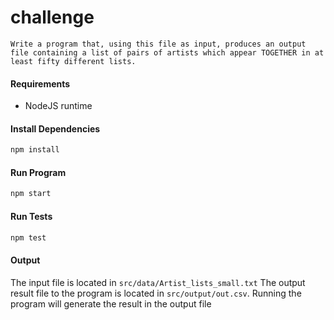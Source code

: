 challenge
========

```
Write a program that, using this file as input, produces an output file containing a list of pairs of artists which appear TOGETHER in at least fifty different lists.
```

#### Requirements
- NodeJS runtime

#### Install Dependencies
```bash
npm install
```

#### Run Program
```bash
npm start
```

#### Run Tests
```bash
npm test
```

#### Output
The input file is located in `src/data/Artist_lists_small.txt`
The output result file to the program is located in `src/output/out.csv`. 
Running the program will generate the result in the output file